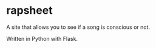 # rapsheet

A site that allows you to see if a song is conscious or not. 

Written in Python with Flask.
